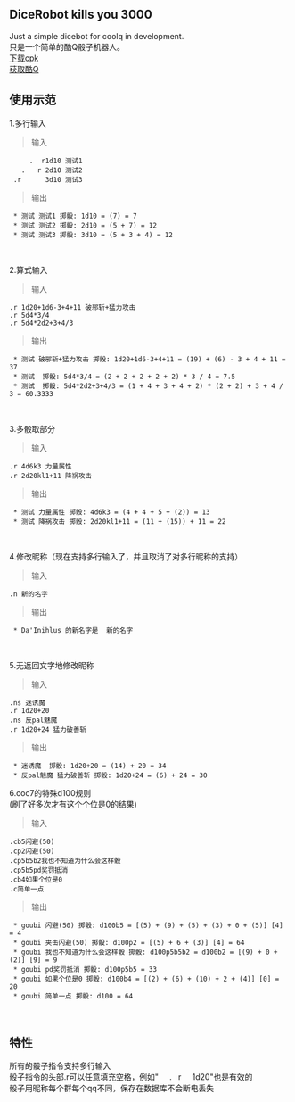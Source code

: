 DiceRobot kills you 3000
-----
Just a simple dicebot for coolq in development.<br> 
只是一个简单的酷Q骰子机器人。<br> 
[下载cpk](https://github.com/decterous/CoolQDicebot/releases/latest)<br> 
[获取酷Q](https://cqp.cc/)<br> 

使用示范
-----

1.多行输入<br>
>输入

<pre><code>     .  r1d10 测试1
   .   r 2d10 测试2
 .r      3d10 测试3</code></pre>
>输出

<pre><code> * 测试 测试1 掷骰: 1d10 = (7) = 7 
 * 测试 测试2 掷骰: 2d10 = (5 + 7) = 12
 * 测试 测试3 掷骰: 3d10 = (5 + 3 + 4) = 12 </code></pre>
<br> 

2.算式输入<br> 
>输入

<pre><code>.r 1d20+1d6-3+4+11 破邪斩+猛力攻击
.r 5d4*3/4
.r 5d4*2d2+3+4/3</code></pre>
>输出

<pre><code> * 测试 破邪斩+猛力攻击 掷骰: 1d20+1d6-3+4+11 = (19) + (6) - 3 + 4 + 11 = 37
 * 测试  掷骰: 5d4*3/4 = (2 + 2 + 2 + 2 + 2) * 3 / 4 = 7.5
 * 测试  掷骰: 5d4*2d2+3+4/3 = (1 + 4 + 3 + 4 + 2) * (2 + 2) + 3 + 4 / 3 = 60.3333 </code></pre>
<br>


3.多骰取部分<br> 
>输入

<pre><code>.r 4d6k3 力量属性
.r 2d20kl1+11 降祸攻击</code></pre>
>输出

<pre><code> * 测试 力量属性 掷骰: 4d6k3 = (4 + 4 + 5 + (2)) = 13
 * 测试 降祸攻击 掷骰: 2d20kl1+11 = (11 + (15)) + 11 = 22</code></pre>
<br> 

4.修改昵称（现在支持多行输入了，并且取消了对多行昵称的支持）<br> 
>输入

<pre><code>.n 新的名字</code></pre>
>输出

<pre><code> * Da'Inihlus 的新名字是  新的名字</code></pre>
<br> 

5.无返回文字地修改昵称<br> 
>输入

<pre><code>.ns 迷诱魔
.r 1d20+20
.ns 反pal魅魔
.r 1d20+24 猛力破善斩</code></pre> 
>输出

<pre><code> * 迷诱魔  掷骰: 1d20+20 = (14) + 20 = 34
 * 反pal魅魔 猛力破善斩 掷骰: 1d20+24 = (6) + 24 = 30</code></pre> 

6.coc7的特殊d100规则<br> 
(刷了好多次才有这个个位是0的结果)<br>
>输入

<pre><code>.cb5闪避(50)
.cp2闪避(50)
.cp5b5b2我也不知道为什么会这样骰
.cp5b5pd奖罚抵消
.cb4如果个位是0
.c简单一点</code></pre>
>输出

<pre><code> * goubi 闪避(50) 掷骰: d100b5 = [(5) + (9) + (5) + (3) + 0 + (5)] [4] = 4
 * goubi 夹击闪避(50) 掷骰: d100p2 = [(5) + 6 + (3)] [4] = 64
 * goubi 我也不知道为什么会这样骰 掷骰: d100p5b5b2 = d100b2 = [(9) + 0 + (2)] [9] = 9
 * goubi pd奖罚抵消 掷骰: d100p5b5 = 33
 * goubi 如果个位是0 掷骰: d100b4 = [(2) + (6) + (10) + 2 + (4)] [0] = 20
 * goubi 简单一点 掷骰: d100 = 64</code></pre>
<br> 


特性
-----
所有的骰子指令支持多行输入<br> 
骰子指令的头部.r可以任意填充空格，例如"      .    r     1d20"也是有效的<br> 
骰子用昵称每个群每个qq不同，保存在数据库不会断电丢失<br> 
